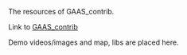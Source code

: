 The resources of GAAS_contrib.

Link to [GAAS_contrib](https://github.com/cyanine-gi/GAAS_contrib)

Demo videos/images and map, libs are placed here.

